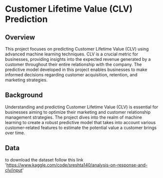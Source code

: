 # Customer Lifetime Value (CLV) Prediction

## Overview
This project focuses on predicting Customer Lifetime Value (CLV) using advanced machine learning techniques. CLV is a crucial metric for businesses, providing insights into the expected revenue generated by a customer throughout their entire relationship with the company. The predictive model developed in this project enables businesses to make informed decisions regarding customer acquisition, retention, and marketing strategies.

## Background
Understanding and predicting Customer Lifetime Value (CLV) is essential for businesses aiming to optimize their marketing and customer relationship management strategies. The project dives into the realm of machine learning to create a robust predictive model that takes into account various customer-related features to estimate the potential value a customer brings over time.

## Data
to download the dataset follow this link 'https://www.kaggle.com/code/sreshta140/analysis-on-response-and-clv/input'

